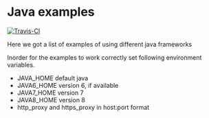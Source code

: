 # Java examples
[![Travis-CI](https://travis-ci.org/trsquarelab/javaexamples.svg?branch=master)](https://travis-ci.org/trsquarelab/javaexamples)

Here we got a list of examples of using different java frameworks

Inorder for the examples to work correctly set following environment variables.

* JAVA_HOME  default java
* JAVA6_HOME version 6, if available
* JAVA7_HOME version 7
* JAVA8_HOME version 8
* http_proxy and https_proxy  in host:port format

